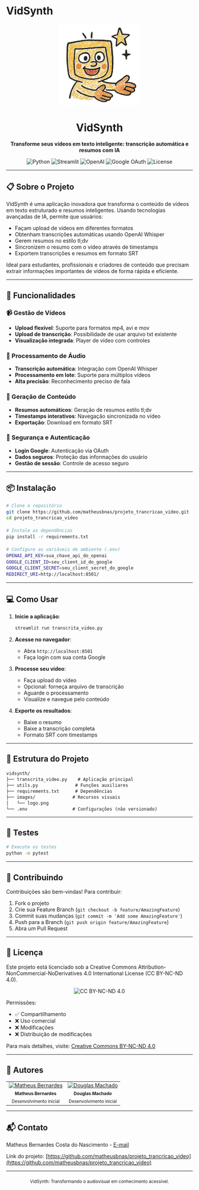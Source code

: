 # VidSynth

<div align="center">
  <img src="images/logo.png" alt="VidSynth Logo" width="220"/>
  <h1>VidSynth</h1>
  <p><strong>Transforme seus vídeos em texto inteligente: transcrição automática e resumos com IA</strong></p>
</div>

<div align="center">
  <img src="https://img.shields.io/badge/Python-3.7+-blue?style=for-the-badge&logo=python&logoColor=white" alt="Python"/>
  <img src="https://img.shields.io/badge/Streamlit-1.x-FF4B4B?style=for-the-badge&logo=streamlit&logoColor=white" alt="Streamlit"/>
  <img src="https://img.shields.io/badge/OpenAI-Whisper-412991?style=for-the-badge&logo=openai&logoColor=white" alt="OpenAI"/>
  <img src="https://img.shields.io/badge/OAuth-Google-4285F4?style=for-the-badge&logo=google&logoColor=white" alt="Google OAuth"/>
  <img src="https://img.shields.io/badge/License-CC%20BY--NC--ND%204.0-lightgrey?style=for-the-badge" alt="License"/>
</div>

---

## 📋 Sobre o Projeto

VidSynth é uma aplicação inovadora que transforma o conteúdo de vídeos em texto estruturado e resumos inteligentes. Usando tecnologias avançadas de IA, permite que usuários:

- Façam upload de vídeos em diferentes formatos
- Obtenham transcrições automáticas usando OpenAI Whisper
- Gerem resumos no estilo tl;dv
- Sincronizem o resumo com o vídeo através de timestamps
- Exportem transcrições e resumos em formato SRT

Ideal para estudantes, profissionais e criadores de conteúdo que precisam extrair informações importantes de vídeos de forma rápida e eficiente.

---

## 🚀 Funcionalidades

### 📹 Gestão de Vídeos
- **Upload flexível**: Suporte para formatos mp4, avi e mov
- **Upload de transcrição**: Possibilidade de usar arquivo txt existente
- **Visualização integrada**: Player de vídeo com controles

### 🎯 Processamento de Áudio
- **Transcrição automática**: Integração com OpenAI Whisper
- **Processamento em lote**: Suporte para múltiplos vídeos
- **Alta precisão**: Reconhecimento preciso de fala

### 📝 Geração de Conteúdo
- **Resumos automáticos**: Geração de resumos estilo tl;dv
- **Timestamps interativos**: Navegação sincronizada no vídeo
- **Exportação**: Download em formato SRT

### 🔐 Segurança e Autenticação
- **Login Google**: Autenticação via OAuth
- **Dados seguros**: Proteção das informações do usuário
- **Gestão de sessão**: Controle de acesso seguro

---

## 📦 Instalação

```bash
# Clone o repositório
git clone https://github.com/matheusbnas/projeto_trancricao_video.git
cd projeto_trancricao_video

# Instale as dependências
pip install -r requirements.txt

# Configure as variáveis de ambiente (.env)
OPENAI_API_KEY=sua_chave_api_do_openai
GOOGLE_CLIENT_ID=seu_client_id_do_google
GOOGLE_CLIENT_SECRET=seu_client_secret_do_google
REDIRECT_URI=http://localhost:8501/
```

---

## 💻 Como Usar

1. **Inicie a aplicação**:
   ```bash
   streamlit run transcrita_video.py
   ```

2. **Acesse no navegador**: 
   - Abra `http://localhost:8501`
   - Faça login com sua conta Google

3. **Processe seu vídeo**:
   - Faça upload do vídeo
   - Opcional: forneça arquivo de transcrição
   - Aguarde o processamento
   - Visualize e navegue pelo conteúdo

4. **Exporte os resultados**:
   - Baixe o resumo
   - Baixe a transcrição completa
   - Formato SRT com timestamps

---

## 📁 Estrutura do Projeto

```
vidsynth/
├── transcrita_video.py    # Aplicação principal
├── utils.py              # Funções auxiliares
├── requirements.txt      # Dependências
├── images/              # Recursos visuais
│   └── logo.png
└── .env                 # Configurações (não versionado)
```

---

## 🧪 Testes

```bash
# Execute os testes
python -m pytest
```

---

## 🤝 Contribuindo

Contribuições são bem-vindas! Para contribuir:

1. Fork o projeto
2. Crie sua Feature Branch (`git checkout -b feature/AmazingFeature`)
3. Commit suas mudanças (`git commit -m 'Add some AmazingFeature'`)
4. Push para a Branch (`git push origin feature/AmazingFeature`)
5. Abra um Pull Request

---

## 📄 Licença

Este projeto está licenciado sob a Creative Commons Attribution-NonCommercial-NoDerivatives 4.0 International License (CC BY-NC-ND 4.0).

<div align="center">
  <img src="https://img.shields.io/badge/License-CC%20BY--NC--ND%204.0-lightgrey.svg" alt="CC BY-NC-ND 4.0"/>
</div>

Permissões:
- ✅ Compartilhamento
- ❌ Uso comercial
- ❌ Modificações
- ❌ Distribuição de modificações

Para mais detalhes, visite: [Creative Commons BY-NC-ND 4.0](http://creativecommons.org/licenses/by-nc-nd/4.0/)

---

## 👥 Autores

<table>
  <tr>
    <td align="center">
      <a href="https://github.com/matheusbnas">
        <img src="https://github.com/matheusbnas.png" width="100px;" alt="Matheus Bernardes"/>
        <br />
        <sub><b>Matheus Bernardes</b></sub>
      </a>
      <br />
      <sub>Desenvolvimento inicial</sub>
    </td>
    <td align="center">
      <a href="https://github.com/dougdotcon">
        <img src="https://github.com/dougdotcon.png" width="100px;" alt="Douglas Machado"/>
        <br />
        <sub><b>Douglas Machado</b></sub>
      </a>
      <br />
      <sub>Desenvolvimento inicial</sub>
    </td>
  </tr>
</table>

---

## 📬 Contato

Matheus Bernardes Costa do Nascimento - [E-mail](mailto:matheusbnas@gmail.com)

Link do projeto: [https://github.com/matheusbnas/projeto_trancricao_video](https://github.com/matheusbnas/projeto_trancricao_video)

---

<div align="center">
  <sub>VidSynth: Transformando o audiovisual em conhecimento acessível.</sub>
</div>
